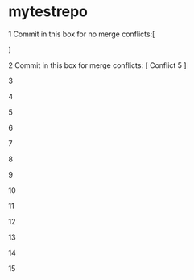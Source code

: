 # mytestrepo

1
Commit in this box for no merge conflicts:[



]

2
Commit in this box for merge conflicts: [ Conflict 5
]

3

4

5

6

7

8

9

10

11

12

13

14

15
